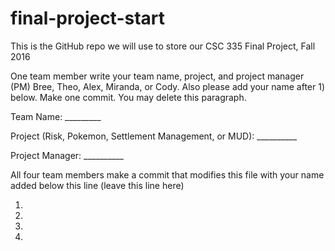 # final-project-start

This is the GitHub repo we will use to store our CSC 335 Final Project, Fall 2016


One team member write your team name, project, and project manager (PM) Bree, Theo, Alex, Miranda, or Cody.  Also please add your name after 1) below.  Make one commit.  You may delete this paragraph.


Team Name: _________

Project (Risk, Pokemon, Settlement Management, or MUD): __________

Project Manager: __________


All four team members make a commit that modifies this file with your name added below this line (leave this line here)

1)

2) 

3)

4)
